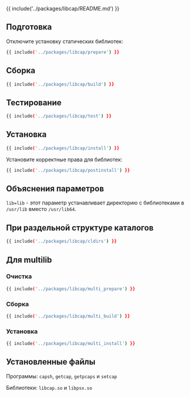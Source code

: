 {{ include('../packages/libcap/README.md') }}

## Подготовка

Отключите установку статических библиотек:

```bash 
{{ include('../packages/libcap/prepare') }}
```

## Сборка

```bash 
{{ include('../packages/libcap/build') }}
```

## Тестирование

```bash 
{{ include('../packages/libcap/test') }}
```

## Установка

```bash 
{{ include('../packages/libcap/install') }}
```

Установите корректные права для библиотек:

```bash 
{{ include('../packages/libcap/postinstall') }}
```

## Объяснения параметров

`lib=lib` - этот параметр устанавливает директорию с библиотеками в `/usr/lib` вместо `/usr/lib64`.

## При раздельной структуре каталогов

```bash 
{{ include('../packages/libcap/cldirs') }}
```

## Для multilib

### Очистка

```bash 
{{ include('../packages/libcap/multi_prepare') }}
```

### Сборка

```bash 
{{ include('../packages/libcap/multi_build') }}
```

### Установка

```bash 
{{ include('../packages/libcap/multi_install') }}
```

## Установленные файлы

Программы: `capsh`, `getcap`, `getpcaps` и `setcap`

Библиотеки: `libcap.so` и `libpsx.so`


